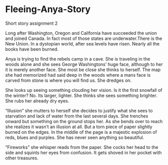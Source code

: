 # Fleeing-Anya-Story
Short story assignment 2

  Long after Washington, Oregon and California have succeeded the union and joined Canada. In fact most of those states are underwater.There is the New Union. In a dystopian world, after sea levels have risen. Nearly all the books have been burned. 

Anya is trying to find the rebels camp in a cave. She is traveling in the woods alone and she sees George Washingtons’ huge face, although to her it is merely another face. She most be close she thinks to herself. The map she had memorized had said deep in the woods where a mans face is carved from stone is where you will find us. She dredges on.

She looks up seeing something clouding her vision. Is it the first snowfall of the winter? No. Its larger, lighter. She thinks she sees something brighter. She rubs her already dry eyes. 

“Illusion” she mutters to herself she decides to justify  what she sees to starvation and lack of water from the last several days. She trenches onward but something on the ground stops her. As she bends over to reach she realizes it wasn’t an illusion at all. But a torn piece of paper slightly burned on the edges. In the middle of the page is a majestic explosion of reds, blues and purples. She has never seen anything so beautiful. 
  
“Fireworks” she whisper reads from the paper. She cocks her head to the side and squints her eyes from confusion. It gets shoved in her pocket with other treasures. 
